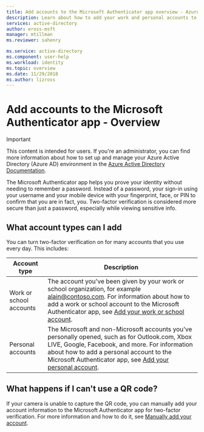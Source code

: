 ```yaml
---
title: Add accounts to the Microsoft Authenticator app overview - Azure Active Directory | Microsoft Docs
description: Learn about how to add your work and personal accounts to the Microsoft Authenticator app for two-factor verification.
services: active-directory
author: eross-msft
manager: mtillman
ms.reviewer: sahenry

ms.service: active-directory
ms.component: user-help
ms.workload: identity
ms.topic: overview
ms.date: 11/29/2018
ms.author: lizross
---
```


# Add accounts to the Microsoft Authenticator app - Overview

>[!Important]
>This content is intended for users. If you're an administrator, you can find more information about how to set up and manage your Azure Active Directory (Azure AD) environment in the [Azure Active Directory Documentation](https://docs.microsoft.com/azure/active-directory).

The Microsoft Authenticator app helps you prove your identity without needing to remember a password. Instead of a password, your sign-in using your username and your mobile device with your fingerprint, face, or PIN to confirm that you are in fact, you. Two-factor verification is considered more secure than just a password, especially while viewing sensitive info.

## What account types can I add
You can turn two-factor verification on for many accounts that you use every day. This includes:

|Account type|Description|
|------------|-----------|
|Work or school accounts|The account you've been given by your work or school organization, for example alain@contoso.com. For information about how to add a work or school account to the Microsoft Authenticator app, see [Add your work or school account](microsoft-authenticator-app-add-work-account.md).|
|Personal accounts|The Microsoft and non-Microsoft accounts you've personally opened, such as for Outlook.com, Xbox LIVE, Google, Facebook, and more. For information about how to add a personal account to the Microsoft Authenticator app, see [Add your personal account](microsoft-authenticator-app-add-personal-account.md).|

## What happens if I can't use a QR code?
If your camera is unable to capture the QR code, you can manually add your account information to the Microsoft Authenticator app for two-factor verification. For more information and how to do it, see [Manually add your account](microsoft-authenticator-app-add-account-manual.md).




